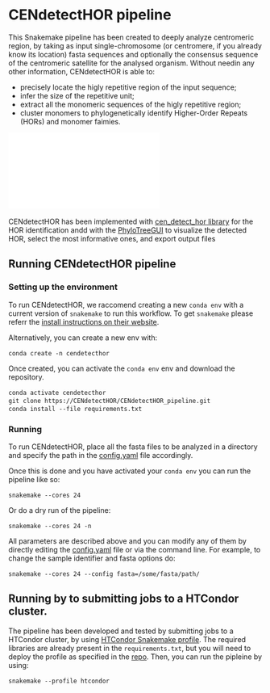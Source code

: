 # CENdetectHOR pipeline

This Snakemake pipeline has been created to deeply analyze centromeric region, by taking as input single-chromosome (or centromere, if you already know its location) fasta sequences and optionally the consensus sequence of the centromeric satellite for the analysed organism. 
Without needin any other information, CENdetectHOR is able to:
- precisely locate the higly repetitive region of the input sequence;
- infer the size of the repetitive unit;
- extract all the monomeric sequences of the higly repetitive region;
- cluster monomers to phylogenetically identify Higher-Order Repeats (HORs) and monomer faimies.

![Workflow](img/Workflow.pdf)

CENdetectHOR has been implemented with [cen_detect_hor library](https://github.com/CENdetectHOR/CENdetectHOR_lib) for the HOR identification andd with the [PhyloTreeGUI](https://github.com/CENdetectHOR/PhyloTreeGUI) to visualize the detected HOR, select the most informative ones, and export output files 

## Running CENdetectHOR pipeline

### Setting up the environment

To run CENdetectHOR, we raccomend creating a new `conda env` with a current version of `snakemake` to run this workflow. To get `snakemake` please referr the [install instructions on their website](https://snakemake.readthedocs.io/en/stable/getting_started/installation.html). 

Alternatively, you can create a new env with:
```
conda create -n cendetecthor
```

Once created, you can activate the `conda env` env and download the repository. 
```
conda activate cendetecthor
git clone https://CENdetectHOR/CENdetectHOR_pipeline.git
conda install --file requirements.txt
```

### Running

To run CENdetectHOR, place all the fasta files to be analyzed in a directory and specify the path in the [config.yaml](config/config.yaml) file accordingly.

Once this is done and you have activated your `conda env` you can run the pipeline like so:
```
snakemake --cores 24
```
Or do a dry run of the pipeline:
```
snakemake --cores 24 -n
```
All parameters are described above and you can modify any of them by directly editing the [config.yaml](config/config.yaml) file or via the command line. For example, to change the sample identifier and fasta options do:
```
snakemake --cores 24 --config fasta=/some/fasta/path/
```

## Running by to submitting jobs to a HTCondor cluster. 

The pipeline has been developed and tested by submitting jobs to a HTCondor cluster, by using [HTCondor Snakemake profile](https://github.com/Snakemake-Profiles/htcondor). 
The required libraries are already present in the `requirements.txt`, but you will need to deploy the profile as specified in the [repo](https://github.com/Snakemake-Profiles/htcondor). 
Then, you can run the pipleine by using:
```
snakemake --profile htcondor
```


